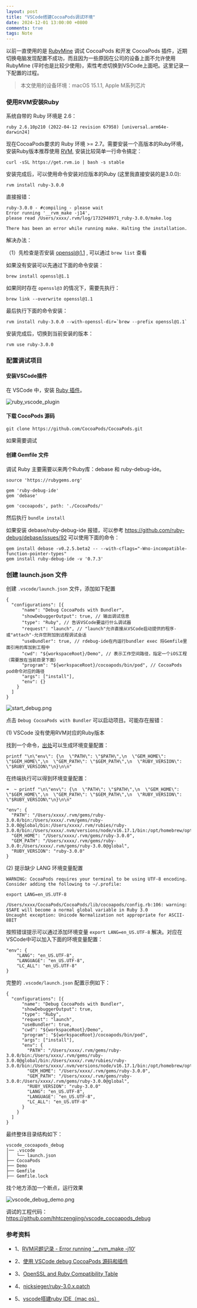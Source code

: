 ```yaml
---
layout: post
title: "VSCode搭建CocoaPods调试环境"
date: 2024-12-01 13:00:00 +0800
comments: true
tags: Note
---
```


以前一直使用的是 [RubyMine](https://www.jetbrains.com/ruby/) 调试 CocoaPods 和开发 CocoaPods 插件，近期切换电脑发现配置不成功，而且因为一些原因在公司的设备上面不允许使用 RubyMine (平时也是比较少使用)，索性考虑切换到VSCode上面吧。这里记录一下配置的过程。

> 本文使用的设备环境：macOS 15.1.1, Apple M系列芯片

### 使用RVM安装Ruby

系统自带的 Ruby 环境是 2.6：

```
ruby 2.6.10p210 (2022-04-12 revision 67958) [universal.arm64e-darwin24]
```

现在CocoaPods要求的 Ruby 环境 >= 2.7。需要安装一个高版本的Ruby环境，安装Ruby版本推荐使用 [RVM](https://rvm.io/), 安装比较简单一行命令搞定：

```
curl -sSL https://get.rvm.io | bash -s stable
```

安装完成后，可以使用命令安装对应版本的Ruby (这里我直接安装的是3.0.0):

```
rvm install ruby-3.0.0
```

直接报错：

```
ruby-3.0.0 - #compiling - please wait
Error running '__rvm_make -j14',
please read /Users/xxxx/.rvm/log/1732948971_ruby-3.0.0/make.log

There has been an error while running make. Halting the installation.
```

解决办法：

（1）先检查是否安装 openssl@1.1 , 可以通过 `brew list` 查看

如果没有安装可以先通过下面的命令安装：

```
brew install openssl@1.1
```

如果同时存在 `openssl@3` 的情况下，需要先执行：

```
brew link --overwrite openssl@1.1
```

最后执行下面的命令安装：

```
rvm install ruby-3.0.0 --with-openssl-dir=`brew --prefix openssl@1.1`
```

安装完成后，切换到当前安装的版本：

```
rvm use ruby-3.0.0
```

### 配置调试项目

#### 安装VSCode插件

在 VSCode 中，安装 [Ruby 插件](https://marketplace.visualstudio.com/items?itemName=rebornix.Ruby)。

![ruby_vscode_plugin](/images/vscode-debug-cocoapods/ruby_vscode_plugin.png)

#### 下载 CocoPods 源码

```
git clone https://github.com/CocoaPods/CocoaPods.git
```

如果需要调试

#### 创建 Gemfile 文件

调试 Ruby 主要需要以来两个Ruby库：debase 和 ruby-debug-ide。

```
source 'https://rubygems.org'

gem 'ruby-debug-ide'
gem 'debase'

gem 'cocoapods', path: './CocoaPods/'
```

然后执行 `bundle install`

如果安装 debase/ruby-debug-ide 报错，可以参考 https://github.com/ruby-debug/debase/issues/92 可以使用下面的命令：

```
gem install debase -v0.2.5.beta2 -- --with-cflags="-Wno-incompatible-function-pointer-types"
gem install ruby-debug-ide -v '0.7.3'
```

### 创建 launch.json 文件

创建 `.vscode/launch.json` 文件，添加如下配置

```
{
  "configurations": [{
      "name": "Debug CocoaPods with Bundler",
      "showDebuggerOutput": true, // 输出调试信息
      "type": "Ruby", // 告诉VSCode要运行什么调试器
      "request": "launch", // "launch"允许直接从VSCode启动提供的程序-或"attach"-允许您附加到远程调试会话
      "useBundler": true, // rdebug-ide在内运行bundler exec 将Gemfile里面引用的库加到工程中
      "cwd": "${workspaceRoot}/Demo", // 表示工作空间路径，指定一个iOS工程（需要放在当前目录下面）
      "program": "${workspaceRoot}/cocoapods/bin/pod", // CocoaPods pod命令对应的路径
      "args": ["install"],
      "env": {}
    }
  ]
}
```

![start_debug.png](/images/vscode-debug-cocoapods/start_debug.png)

点击 `Debug CocoaPods with Bundler` 可以启动项目。可能存在报错：

(1) VSCode 没有使用RVM对应的Ruby版本

找到一个命令，[出处](https://github.com/rubyide/vscode-ruby/issues/214#issuecomment-393111908)可以生成环境变量配置：

```
printf "\n\"env\": {\n  \"PATH\": \"$PATH\",\n  \"GEM_HOME\": \"$GEM_HOME\",\n  \"GEM_PATH\": \"$GEM_PATH\",\n  \"RUBY_VERSION\": \"$RUBY_VERSION\"\n}\n\n"
```

在终端执行可以得到环境变量配置：

```
➜  ~ printf "\n\"env\": {\n  \"PATH\": \"$PATH\",\n  \"GEM_HOME\": \"$GEM_HOME\",\n  \"GEM_PATH\": \"$GEM_PATH\",\n  \"RUBY_VERSION\": \"$RUBY_VERSION\"\n}\n\n"

"env": {
  "PATH": "/Users/xxxx/.rvm/gems/ruby-3.0.0/bin:/Users/xxxx/.rvm/gems/ruby-3.0.0@global/bin:/Users/xxxx/.rvm/rubies/ruby-3.0.0/bin:/Users/xxxx/.nvm/versions/node/v16.17.1/bin:/opt/homebrew/opt/openjdk@11/bin:/opt/homebrew/bin:/opt/homebrew/sbin:/usr/local/bin:/System/Cryptexes/App/usr/bin:/usr/bin:/bin:/usr/sbin:/sbin:/var/run/com.apple.security.cryptexd/codex.system/bootstrap/usr/local/bin:/var/run/com.apple.security.cryptexd/codex.system/bootstrap/usr/bin:/var/run/com.apple.security.cryptexd/codex.system/bootstrap/usr/appleinternal/bin:/Library/Apple/usr/bin:/Applications/iTerm.app/Contents/Resources/utilities:/Users/xxxx/.rvm/bin:/Users/xxxx/.rvm/bin",
  "GEM_HOME": "/Users/xxxx/.rvm/gems/ruby-3.0.0",
  "GEM_PATH": "/Users/xxxx/.rvm/gems/ruby-3.0.0:/Users/xxxx/.rvm/gems/ruby-3.0.0@global",
  "RUBY_VERSION": "ruby-3.0.0"
}
```

(2) 提示缺少 LANG 环境变量配置

```
WARNING: CocoaPods requires your terminal to be using UTF-8 encoding.
Consider adding the following to ~/.profile:

export LANG=en_US.UTF-8

/Users/xxxx/CocoaPods/CocoaPods/lib/cocoapods/config.rb:106: warning: $SAFE will become a normal global variable in Ruby 3.0
Uncaught exception: Unicode Normalization not appropriate for ASCII-8BIT
```

按照错误提示可以通过添加环境变量 `export LANG=en_US.UTF-8` 解决。对应在VSCode中可以加入下面的环境变量配置：

```
"env": {
    "LANG": "en_US.UTF-8",
    "LANGUAGE": "en_US.UTF-8",
    "LC_ALL": "en_US.UTF-8"
}
```

完整的 `.vscode/launch.json` 配置示例如下：

```
{
  "configurations": [{
      "name": "Debug CocoaPods with Bundler",
      "showDebuggerOutput": true,
      "type": "Ruby",
      "request": "launch",
      "useBundler": true,
      "cwd": "${workspaceRoot}/Demo",
      "program": "${workspaceRoot}/cocoapods/bin/pod",
      "args": ["install"],
      "env": {
        "PATH": "/Users/xxxx/.rvm/gems/ruby-3.0.0/bin:/Users/xxxx/.rvm/gems/ruby-3.0.0@global/bin:/Users/xxxx/.rvm/rubies/ruby-3.0.0/bin:/Users/xxxx/.nvm/versions/node/v16.17.1/bin:/opt/homebrew/opt/openjdk@11/bin:/opt/homebrew/bin:/opt/homebrew/sbin:/usr/local/bin:/System/Cryptexes/App/usr/bin:/usr/bin:/bin:/usr/sbin:/sbin:/var/run/com.apple.security.cryptexd/codex.system/bootstrap/usr/local/bin:/var/run/com.apple.security.cryptexd/codex.system/bootstrap/usr/bin:/var/run/com.apple.security.cryptexd/codex.system/bootstrap/usr/appleinternal/bin:/Library/Apple/usr/bin:/Applications/iTerm.app/Contents/Resources/utilities:/Users/xxxx/.rvm/bin:/Users/xxxx/.rvm/bin",
        "GEM_HOME": "/Users/xxxx/.rvm/gems/ruby-3.0.0",
        "GEM_PATH": "/Users/xxxx/.rvm/gems/ruby-3.0.0:/Users/xxxx/.rvm/gems/ruby-3.0.0@global",
        "RUBY_VERSION": "ruby-3.0.0"
        "LANG": "en_US.UTF-8",
        "LANGUAGE": "en_US.UTF-8",
        "LC_ALL": "en_US.UTF-8"
      }
    }
  ]
}
```

最终整体目录结构如下：

```
vscode_cocoapods_debug
│── .vscode
│   └── launch.json
├── CocoaPods
├── Demo
├── Gemfile
├── Gemfile.lock
```

找个地方添加一个断点，运行效果

![vscode_debug_demo.png](/images/vscode-debug-cocoapods/vscode_debug_demo.png)

调试的工程代码：https://github.com/hhtczengjing/vscode_cocoapods_debug

### 参考资料

- 1、[RVM问题记录 - Error running ‘__rvm_make -j10‘](https://blog.csdn.net/crasowas/article/details/131970974)

- 2、[使用 VSCode debug CocoaPods 源码和插件](https://github.com/X140Yu/debug_cocoapods_plugins_in_vscode/blob/master/duwo.md)

- 3、[OpenSSL and Ruby Compatibility Table](https://www.rubyonmac.dev/openssl-versions-supported-by-ruby)

- 4、[nicksieger/ruby-3.0.x.patch](https://gist.github.com/nicksieger/03bf346d3a8b63c5f822993b897da418/revisions)

- 5、[vscode搭建ruby IDE（mac os）](https://niejingfa.github.io/2018/09/09/vscode.html)